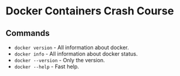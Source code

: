 # Docker Containers Crash Course

## Commands

* `docker version` - All information about docker.
* `docker info` - All information about docker status. 
* `docker --version` - Only the version.
* `docker --help` - Fast help.
